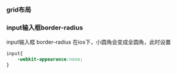 ### grid布局

### input输入框border-radius
input输入框 border-radius 在ios下，小圆角会变成全圆角，此时设置
```css
input{
    -webkit-appearance:none;
}
```
